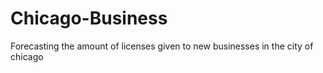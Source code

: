 # Chicago-Business
Forecasting the amount of licenses given to new businesses in the city of chicago 
